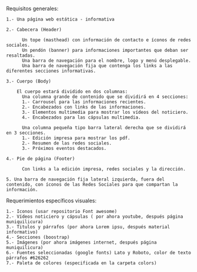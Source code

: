 Requisitos generales: 

	1.- Una página web estática - informativa

	2.- Cabecera (Header)

	      Un tope (masthead) con información de contacto e íconos de redes sociales.
	      Un pendón (banner) para informaciones importantes que deban ser resaltadas.
	      Una barra de navegación para el nombre, logo y menú desplegable.
	      Una barra de navegación fija que contenga los links a las diferentes secciones informativas. 

	3.- Cuerpo (Body)

	    El cuerpo estará dividido en dos columnas: 
	      Una columna grande de contenido que se dividirá en 4 secciones:
          1.- Carrousel para las informaciones recientes.
          2.- Encabezados con links de las informaciones.
          3.- Elementos multimedia para mostrar los vídeos del noticiero. 
          4.- Encabezados para las cápsulas multimedia.

          Una columna pequeña tipo barra lateral derecha que se dividirá en 3 secciones. 
          1.- Edición impresa para mostrar los pdf. 
          2.- Resumen de las redes sociales.
          3.- Próximos eventos destacados.

    4.- Pie de página (Footer)

          Con links a la edición impresa, redes sociales y la dirección. 

    5. Una barra de navegación fija lateral izquierda, fuera del contenido, con íconos de las Redes Sociales para que compartan la información. 

Requerimientos específicos visuales:
  
  	1.- Iconos (usar repositorio Font awesome)
  	2.- Vídeos noticiero y cápsulas ( por ahora youtube, después página muniquilicura)
  	3.- Titulos y párrafos (por ahora Lorem ipsu, después material informativo)
  	4.- Secciones (boostrap)
  	5.- Imágenes (por ahora imágenes internet, después página muniquilicura)
  	6.- Fuentes seleccionadas (google fonts) Lato y Roboto, color de texto párrafos #626262
  	7.- Paleta de colores (especificada en la carpeta colors)